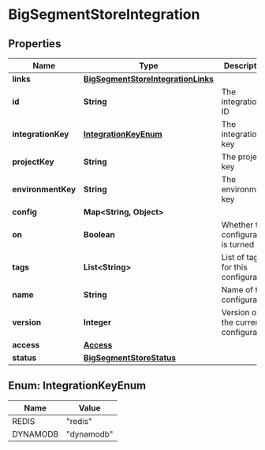 

# BigSegmentStoreIntegration


## Properties

| Name | Type | Description | Notes |
|------------ | ------------- | ------------- | -------------|
|**links** | [**BigSegmentStoreIntegrationLinks**](BigSegmentStoreIntegrationLinks.md) |  |  |
|**id** | **String** | The integration ID |  |
|**integrationKey** | [**IntegrationKeyEnum**](#IntegrationKeyEnum) | The integration key |  |
|**projectKey** | **String** | The project key |  |
|**environmentKey** | **String** | The environment key |  |
|**config** | **Map&lt;String, Object&gt;** |  |  |
|**on** | **Boolean** | Whether the configuration is turned on |  |
|**tags** | **List&lt;String&gt;** | List of tags for this configuration |  |
|**name** | **String** | Name of the configuration |  |
|**version** | **Integer** | Version of the current configuration |  |
|**access** | [**Access**](Access.md) |  |  [optional] |
|**status** | [**BigSegmentStoreStatus**](BigSegmentStoreStatus.md) |  |  |



## Enum: IntegrationKeyEnum

| Name | Value |
|---- | -----|
| REDIS | &quot;redis&quot; |
| DYNAMODB | &quot;dynamodb&quot; |



